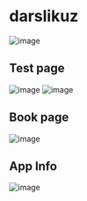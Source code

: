 # darslikuz

![image](https://github.com/user-attachments/assets/3513b8e2-aacd-468a-beed-a42e76bbf930)

<h2>Test page</h2>

![image](https://github.com/user-attachments/assets/b718e6bb-86e4-4f2f-a85a-85a3c1984b20)  ![image](https://github.com/user-attachments/assets/3afa8328-72dd-4fb2-b81a-3665ed8fef21)


<h2>Book page</h2>

![image](https://github.com/user-attachments/assets/067482d2-a717-4b33-a893-96c165ab8510)

<h2>App Info</h2>

![image](https://github.com/user-attachments/assets/b994eab7-b166-4dad-abb8-05bfccb0d21a)



